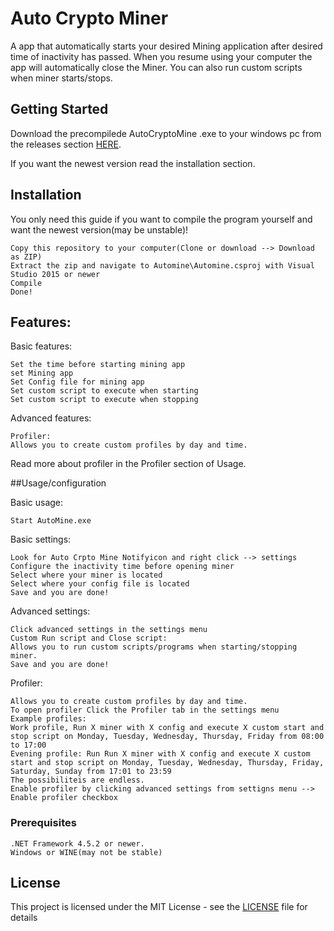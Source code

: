 # Auto Crypto Miner

A app that automatically starts your desired Mining application after desired time of inactivity has passed.
When you resume using your computer the app will automatically close the Miner. You can also run custom scripts when miner starts/stops.

## Getting Started

Download the precompilede AutoCryptoMine .exe to your windows pc from the releases section [HERE](https://github.com/GitMag/AutoCryptoMine/releases).

If you want the newest version  read the installation section.

## Installation

You only need this guide if you want to compile the program yourself and want the newest version(may be unstable)!
```
Copy this repository to your computer(Clone or download --> Download as ZIP)
Extract the zip and navigate to Automine\Automine.csproj with Visual Studio 2015 or newer
Compile
Done!
```
## Features:
Basic features:
```
Set the time before starting mining app
set Mining app
Set Config file for mining app
Set custom script to execute when starting
Set custom script to execute when stopping
```
Advanced features:
```
Profiler:
Allows you to create custom profiles by day and time. 
```
Read more about profiler in the Profiler section of Usage.

##Usage/configuration

Basic usage:
```
Start AutoMine.exe
```
Basic settings:
```
Look for Auto Crpto Mine Notifyicon and right click --> settings
Configure the inactivity time before opening miner
Select where your miner is located
Select where your config file is located
Save and you are done!
```
Advanced settings:
```
Click advanced settings in the settings menu
Custom Run script and Close script:
Allows you to run custom scripts/programs when starting/stopping miner.
Save and you are done!
```
Profiler:
```
Allows you to create custom profiles by day and time. 
To open profiler Click the Profiler tab in the settings menu
Example profiles:
Work profile, Run X miner with X config and execute X custom start and stop script on Monday, Tuesday, Wednesday, Thursday, Friday from 08:00 to 17:00
Evening profile: Run Run X miner with X config and execute X custom start and stop script on Monday, Tuesday, Wednesday, Thursday, Friday, Saturday, Sunday from 17:01 to 23:59
The possibiliteis are endless.
Enable profiler by clicking advanced settings from settigns menu --> Enable profiler checkbox
```
### Prerequisites

```
.NET Framework 4.5.2 or newer.
Windows or WINE(may not be stable)
```

## License

This project is licensed under the MIT License - see the [LICENSE](LICENSE) file for details
